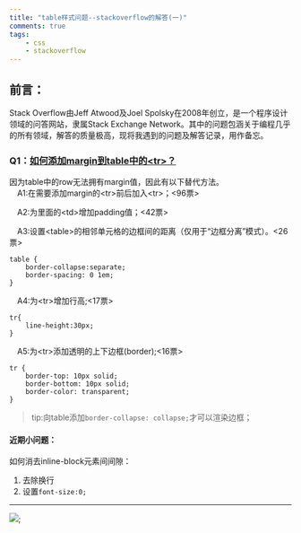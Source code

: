 ```yaml
---
title: "table样式问题--stackoverflow的解答(一)"  
comments: true  
tags: 
	- css
	- stackoverflow
---
```

## 前言：
Stack Overflow由Jeff Atwood及Joel Spolsky在2008年创立，是一个程序设计领域的问答网站，隶属Stack Exchange Network。其中的问题包涵关于编程几乎的所有领域，解答的质量极高，现将我遇到的问题及解答记录，用作备忘。


### Q1：[如何添加margin到table中的&lt;tr&gt;？](https://stackoverflow.com/questions/10690299/how-to-add-a-margin-to-a-table-row-tr)
<!-- more -->
因为table中的row无法拥有margin值，因此有以下替代方法。  
　A1:在需要添加margin的&lt;tr&gt;前后加入&lt;tr&gt;；<96票> 

　A2:为里面的&lt;td&gt;增加padding值；<42票>  

　A3:设置&lt;table&gt;的相邻单元格的边框间的距离（仅用于“边框分离”模式）。<26票>

	table {
  		border-collapse:separate; 
  		border-spacing: 0 1em;
	}

　A4:为&lt;tr&gt;增加行高;<17票>

	tr{
		line-height:30px;
	}

　A5:为&lt;tr&gt;添加透明的上下边框(border);<16票>

	tr {
		border-top: 10px solid;
		border-bottom: 10px solid;
		border-color: transparent;
	}  
>tip:向table添加`border-collapse: collapse;`才可以渲染边框；  

  

#### 近期小问题：
如何消去inline-block元素间间隙：  
1. 去除换行  
2. 设置`font-size:0;`

----
![](https://cl.ly/2k300h2Z0g0J/j1.gif);